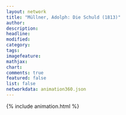 ```yaml
---
layout: network
title: "Müllner, Adolph: Die Schuld (1813)"
author:
description:
headline:
modified:
category:
tags:
imagefeature: 
mathjax: 
chart: 
comments: true
featured: false
list: false
networkdata: animation360.json
---
```

{% include animation.html %}
